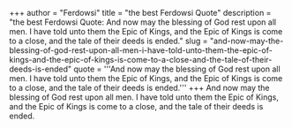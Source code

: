 +++
author = "Ferdowsi"
title = "the best Ferdowsi Quote"
description = "the best Ferdowsi Quote: And now may the blessing of God rest upon all men. I have told unto them the Epic of Kings, and the Epic of Kings is come to a close, and the tale of their deeds is ended."
slug = "and-now-may-the-blessing-of-god-rest-upon-all-men-i-have-told-unto-them-the-epic-of-kings-and-the-epic-of-kings-is-come-to-a-close-and-the-tale-of-their-deeds-is-ended"
quote = '''And now may the blessing of God rest upon all men. I have told unto them the Epic of Kings, and the Epic of Kings is come to a close, and the tale of their deeds is ended.'''
+++
And now may the blessing of God rest upon all men. I have told unto them the Epic of Kings, and the Epic of Kings is come to a close, and the tale of their deeds is ended.
